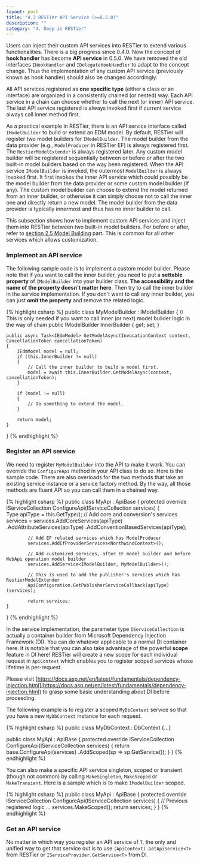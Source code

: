 ```yaml
---
layout: post
title: "4.3 RESTier API Service (>=0.5.0)"
description: ""
category: "4. Deep in RESTier"
---
```


Users can inject their custom API services into RESTier to extend various functionalities. There is a big progress since 0.4.0. Now the concept of **hook handler** has become **API service** in 0.5.0. We have removed the old interfaces `IHookHandler` and `IDelegateHookHandler` to adapt to the concept change. Thus the implementation of any custom API service (previously known as hook handler) should also be changed accordingly.

All API services registered as **one specific type** (either a class or an interface) are organized in a consistently chained (or nested) way. Each API service in a chain can choose whether to call the next (or inner) API service. The last API service registered is always invoked first if current service always call inner method first.

As a practical example in RESTier, there is an API service interface called `IModelBuilder` to build or extend an EDM model. By default, RESTier will register two model builders for `IModelBuilder`. The model builder from the data provider (e.g., `ModelProducer` in RESTier EF) is always registered first. The `RestierModelExtender` is always registered later. Any custom model builder will be registered sequentially between or before or after the two built-in model builders based on the way been registered. When the API service `IModelBuilder` is invoked, the outermost `ModelBuilder` is always invoked first. It first invokes the inner API service which could possibly be the model builder from the data provider or some custom model builder (if any). The custom model builder can choose to extend the model returned from an inner builder, or otherwise it can simply choose not to call the inner one and directly return a new model. The model builder from the data provider is typically innermost and thus has no inner builder to call.

This subsection shows how to implement custom API services and inject them into RESTier between two built-in model builders. For before or after, refer to [section 2.5 Model Building](http://odata.github.io/RESTier/#02-05-Model-building-0-5-0) part. This is common for all other services which allows customization.

### Implement an API service
The following sample code is to implement a custom model builder. Please note that if you want to call the inner builder, you need to put a **settable property** of `IModelBuilder` into your builder class. **The accessibility and the name of the property doesn't matter here**. Then try to call the inner builder in the service implementation. If you don't want to call any inner builder, you can just **omit the property** and remove the related logic.

{% highlight csharp %}
public class MyModelBuilder : IModelBuilder
{
    // This is only needed if you want to call inner (or next) model builder logic in the way of chain 
    public IModelBuilder InnerBuilder { get; set; }

    public async Task<IEdmModel> GetModelAsync(InvocationContext context, CancellationToken cancellationToken)
    {
        IEdmModel model = null;
        if (this.InnerBuilder != null)
        {
            // Call the inner builder to build a model first.
            model = await this.InnerBuilder.GetModelAsync(context, cancellationToken);
        }
        
        if (model != null)
        {
            // Do something to extend the model.
        }

        return model;
    }
}
{% endhighlight %}

### Register an API service
We need to register `MyModelBuilder` into the API to make it work. You can override the `ConfigureApi` method in your API class to do so. Here is the sample code. There are also overloads for the two methods that take an existing service instance or a service factory method. By the way, all those methods are fluent API so you can call them in a chained way.

{% highlight csharp %}
public class MyApi : ApiBase
{
    protected override IServiceCollection ConfigureApi(IServiceCollection services)
    {        
            Type apiType = this.GetType();
            // Add core and conversion's services
            services = services.AddCoreServices(apiType)
                .AddAttributeServices(apiType)
                .AddConventionBasedServices(apiType);

            // Add EF related services which has ModelProducer
            services.AddEfProviderServices<NorthwindContext>();

            // Add customized services, after EF model builder and before WebApi operation model builder
            services.AddService<IModelBuilder, MyModelBuilder>();

            // This is used to add the publisher's services which has RestierModelExtender
            ApiConfiguration.GetPublisherServiceCallback(apiType)(services);

            return services;
    }
}
{% endhighlight %}


In the service implementation, the parameter type `IServiceCollection` is actually a container builder from Microsoft Dependency Injection Framework (DI). You can do whatever applicable to a normal DI container here. It is notable that you can also take advantage of the powerful **scope** feature in DI here! RESTier will create a new scope for each individual request in `ApiContext` which enables you to register scoped services whose lifetime is per-request.

Please visit [https://docs.asp.net/en/latest/fundamentals/dependency-injection.html](https://docs.asp.net/en/latest/fundamentals/dependency-injection.html) to grasp some basic understanding about DI before proceeding.

The following example is to register a scoped `MyDbContext` service so that you have a new `MyDbContext` instance for each request.

{% highlight csharp %}
public class MyDbContext : DbContext {...}

public class MyApi : ApiBase
{
    protected override IServiceCollection ConfigureApi(IServiceCollection services)
    {
        return base.ConfigureApi(services)
            .AddScoped<MyDbContext>(sp => sp.GetService<T>());
    }
}
{% endhighlight %}

You can also make a specific API service singleton, scoped or transient (though not common) by calling `MakeSingleton`, `MakeScoped` or `MakeTransient`. Here is a sample which is to make `IModelBuilder` scoped.

{% highlight csharp %}
public class MyApi : ApiBase
{
    protected override IServiceCollection ConfigureApi(IServiceCollection services)
    {
        // Previous registered logic
        ...
        services.MakeScoped<IModelBuilder>();
        return services;
    }
}
{% endhighlight %}

### Get an API service
No matter in which way you register an API service of `T`, the only and unified way to get that service out is to use `(ApiContext).GetApiService<T>` from RESTier or `IServiceProvider.GetService<T>` from DI.